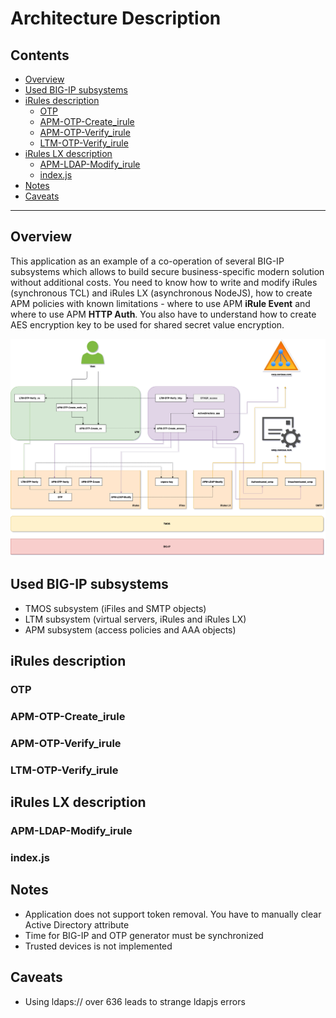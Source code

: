 # Architecture Description

## Contents

- [Overview](#overview)
- [Used BIG-IP subsystems](#used-big-ip-subsystems)
- [iRules description](#irules-description)
  - [OTP](#otp)
  - [APM-OTP-Create_irule](#apm-otp-create_irule)
  - [APM-OTP-Verify_irule](#apm-otp-verify_irule)
  - [LTM-OTP-Verify_irule](#ltm-otp-verify_irule)
- [iRules LX description](#irules-lx-description)
  - [APM-LDAP-Modify_irule](apm-ldap-modify_irule)
  - [index.js](#index.js)
- [Notes](#notes)
- [Caveats](#caveats)

---

## Overview

This application as an example of a co-operation of several BIG-IP subsystems which allows to build secure business-specific modern solution without additional costs. You need to know how to write and modify iRules (synchronous TCL) and iRules LX (asynchronous NodeJS), how to create APM policies with known limitations - where to use APM **iRule Event** and where to use APM **HTTP Auth**. You also have to understand how to create AES encryption key to be used for shared secret value encryption.

![Architecture](../pics/arch.png)

## Used BIG-IP subsystems

* TMOS subsystem (iFiles and SMTP objects)
* LTM subsystem (virtual servers, iRules and iRules LX)
* APM subsystem (access policies and AAA objects)

## iRules description

### OTP

### APM-OTP-Create_irule

### APM-OTP-Verify_irule

### LTM-OTP-Verify_irule

## iRules LX description

### APM-LDAP-Modify_irule

### index.js

## Notes

* Application does not support token removal. You have to manually clear Active Directory attribute
* Time for BIG-IP and OTP generator must be synchronized
* Trusted devices is not implemented

## Caveats

* Using ldaps:// over 636 leads to strange ldapjs errors